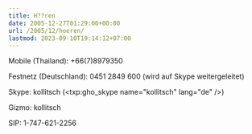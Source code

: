 ```yaml
---
title: H??ren
date: 2005-12-27T01:29:00+00:00
url: /2005/12/hoeren/
lastmod: 2023-09-10T19:14:12+07:00
---
```

Mobile (Thailand): +66(7)8979350

Festnetz (Deutschland): 0451 2849 600 (wird auf Skype weitergeleitet)

Skype: kollitsch (<txp:gho_skype name="kollitsch" lang="de" />)

Gizmo: kollitsch

SIP: 1-747-621-2256
